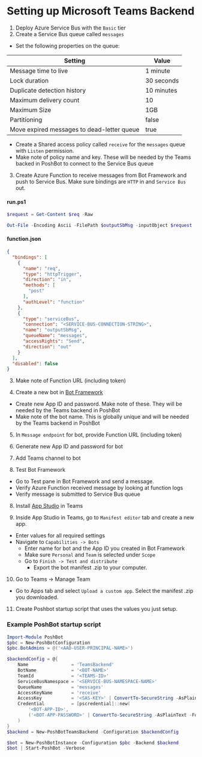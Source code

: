 
# Setting up Microsoft Teams Backend

1. Deploy Azure Service Bus with the `Basic` tier
2. Create a Service Bus queue called `messages`
  * Set the following properties on the queue:

| Setting | Value |
|---------|-------|
| Message time to live | 1 minute |
| Lock duration        | 30 seconds |
| Duplicate detection history | 10 minutes |
| Maximum delivery count | 10 |
| Maximum Size | 1GB |
| Partitioning | false |
| Move expired messages to dead-letter queue | true |



  * Create a Shared access policy called `receive` for the `messages` queue with `Listen` permission.
  * Make note of policy name and key. These will be needed by the Teams backed in PoshBot to connect to the Service Bus queue
3. Create Azure Function to receive messages from Bot Framework and push to Service Bus. Make sure bindings are `HTTP` in and `Service Bus` out.

#### run.ps1

```powershell
$request = Get-Content $req -Raw

Out-File -Encoding Ascii -FilePath $outputSbMsg -inputObject $request
```

#### function.json

```json
{
  "bindings": [
    {
      "name": "req",
      "type": "httpTrigger",
      "direction": "in",
      "methods": [
        "post"
      ],
      "authLevel": "function"
    },
    {
      "type": "serviceBus",
      "connection": "<SERVICE-BUS-CONNECTION-STRING>",
      "name": "outputSbMsg",
      "queueName": "messages",
      "accessRights": "Send",
      "direction": "out"
    }
  ],
  "disabled": false
}
```

3. Make note of Function URL (including token)

4. Create a new bot in [Bot Framework](https://dev.botframework.com/bots/new)
  * Create new App ID and password. Make note of these. They will be needed by the Teams backend in PoshBot
  * Make note of the bot name. This is globally unique and will be needed by the Teams backend in PoshBot

5. In `Message endpoint` for bot, provide Function URL (including token)

5. Generate new App ID and password for bot

6. Add Teams channel to bot

7. Test Bot Framework

  * Go to Test pane in Bot Framework and send a message.
  * Verify Azure Function received message by looking at function logs
  * Verify message is submitted to Service Bus queue

8. Install [App Studio](https://docs.microsoft.com/en-us/microsoftteams/platform/get-started/get-started-app-studio) in Teams

9. Inside App Studio in Teams, go to `Manifest editor` tab and create a new app.
  * Enter values for all required settings
  * Navigate to `Capabilities -> Bots`
    * Enter name for bot and the App ID you created in Bot Framework
    * Make sure `Personal` and `Team` is selected under `Scope`
    * Go to `Finish -> Test and distribute`
      * Export the bot manifest .zip to your computer.

10. Go to Teams -> Manage Team
  * Go to Apps tab and select `Upload a custom app`. Select the manifest .zip you downloaded.

11. Create Poshbot startup script that uses the values you just setup.

### Example PoshBot startup script

```powershell
Import-Module PoshBot
$pbc = New-PoshBotConfiguration
$pbc.BotAdmins = @('<AAD-USER-PRINCIPAL-NAME>')

$backendConfig = @{
    Name                = 'TeamsBackend'
    BotName             = '<BOT-NAME>'
    TeamId              = '<TEAMS-ID>'
    ServiceBusNamespace = '<SERVICE-BUS-NAMESPACE-NAME>'
    QueueName           = 'messages'
    AccessKeyName       = 'receive'
    AccessKey           = '<SAS-KEY>' | ConvertTo-SecureString -AsPlainText -Force
    Credential          = [pscredential]::new(
        '<BOT-APP-ID>',
        ('<BOT-APP-PASSWORD>' | ConvertTo-SecureString -AsPlainText -Force)
    )
}
$backend = New-PoshBotTeamsBackend -Configuration $backendConfig

$bot = New-PoshBotInstance -Configuration $pbc -Backend $backend
$bot | Start-PoshBot -Verbose
```
